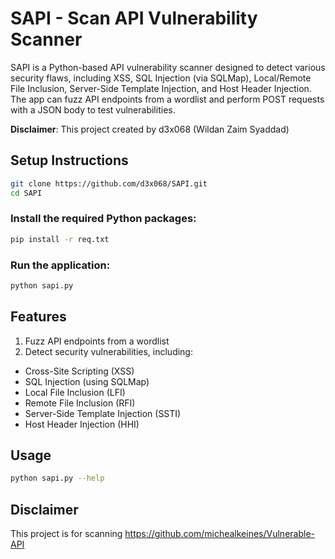 # SAPI - Scan API Vulnerability Scanner

SAPI is a Python-based API vulnerability scanner designed to detect various security flaws, including XSS, SQL Injection (via SQLMap), Local/Remote File Inclusion, Server-Side Template Injection, and Host Header Injection. The app can fuzz API endpoints from a wordlist and perform POST requests with a JSON body to test vulnerabilities.

**Disclaimer**: This project created by d3x068 (Wildan Zaim Syaddad)

## Setup Instructions

```bash
git clone https://github.com/d3x068/SAPI.git
cd SAPI
```

### Install the required Python packages:

```bash
pip install -r req.txt
```

### Run the application:

```bash   
python sapi.py
```

## Features
1. Fuzz API endpoints from a wordlist
2. Detect security vulnerabilities, including:
- Cross-Site Scripting (XSS)
- SQL Injection (using SQLMap)
- Local File Inclusion (LFI)
- Remote File Inclusion (RFI)
- Server-Side Template Injection (SSTI)
- Host Header Injection (HHI)

## Usage
```bash
python sapi.py --help
```

## Disclaimer

This project is for scanning https://github.com/michealkeines/Vulnerable-API